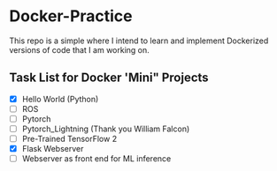 # Docker-Practice

This repo is a simple where I intend to learn and implement Dockerized versions of code that I am working on. 

## Task List for Docker 'Mini" Projects

- [x] Hello World (Python) 
- [ ] ROS 
- [ ] Pytorch 
- [ ] Pytorch_Lightning (Thank you William Falcon) 
- [ ] Pre-Trained TensorFlow 2 
- [x] Flask Webserver 
- [ ] Webserver as front end for ML inference 
